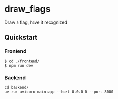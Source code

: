 # draw_flags
Draw a flag, have it recognized

## Quickstart


### Frontend
```
$ cd ./frontend/
$ npm run dev
```


### Backend
```
cd backend/
uv run uvicorn main:app --host 0.0.0.0 --port 8000
```
